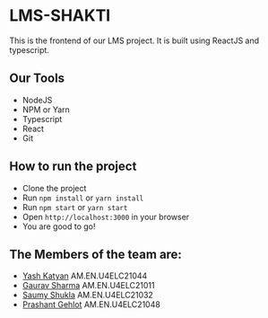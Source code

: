 # LMS-SHAKTI

 This is the frontend of our LMS project. It is built using ReactJS and typescript.

## Our Tools  

- NodeJS
- NPM or Yarn
- Typescript
- React
- Git

## How to run the project

- Clone the project
- Run `npm install` or `yarn install`
- Run `npm start` or `yarn start`
- Open `http://localhost:3000` in your browser
- You are good to go!


## The Members of the team are:

- [Yash Katyan](https://github.com/yakatyansh) AM.EN.U4ELC21044
- [Gaurav Sharma](https://github.com/grvsh02) AM.EN.U4ELC21011
- [Saumy Shukla](https://github.com/saumy4854) AM.EN.U4ELC21032
- [Prashant Gehlot](https://github.com/Prashant9683) AM.EN.U4ELC21048